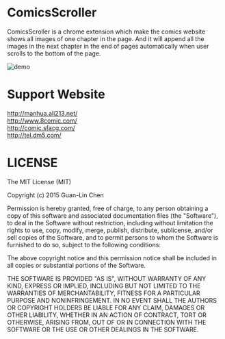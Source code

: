 # ComicsScroller
ComicsScroller is a chrome extension which make the comics website shows all images of one chapter in the page. And it will append all the images in the next chapter in the end of pages automatically when user scrolls to the bottom of the page. 

![demo](screenshot/screenshot.gif "demo")

# Support Website
http://manhua.ali213.net/  
http://www.8comic.com/  
http://comic.sfacg.com/  
http://tel.dm5.com/  


# LICENSE
The MIT License (MIT)

Copyright (c) 2015 Guan-Lin Chen

Permission is hereby granted, free of charge, to any person obtaining a copy
of this software and associated documentation files (the "Software"), to deal
in the Software without restriction, including without limitation the rights
to use, copy, modify, merge, publish, distribute, sublicense, and/or sell
copies of the Software, and to permit persons to whom the Software is
furnished to do so, subject to the following conditions:

The above copyright notice and this permission notice shall be included in
all copies or substantial portions of the Software.

THE SOFTWARE IS PROVIDED "AS IS", WITHOUT WARRANTY OF ANY KIND, EXPRESS OR
IMPLIED, INCLUDING BUT NOT LIMITED TO THE WARRANTIES OF MERCHANTABILITY,
FITNESS FOR A PARTICULAR PURPOSE AND NONINFRINGEMENT. IN NO EVENT SHALL THE
AUTHORS OR COPYRIGHT HOLDERS BE LIABLE FOR ANY CLAIM, DAMAGES OR OTHER
LIABILITY, WHETHER IN AN ACTION OF CONTRACT, TORT OR OTHERWISE, ARISING FROM,
OUT OF OR IN CONNECTION WITH THE SOFTWARE OR THE USE OR OTHER DEALINGS IN
THE SOFTWARE.
